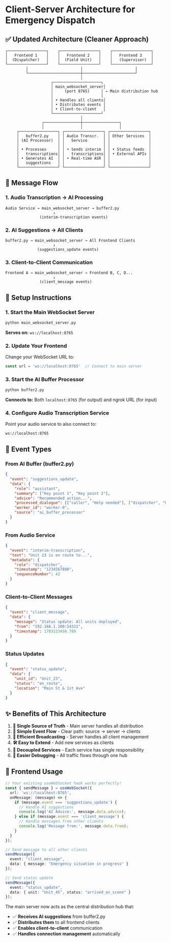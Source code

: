 # Client-Server Architecture for Emergency Dispatch

## ✅ Updated Architecture (Cleaner Approach)

```
┌─────────────────┐    ┌─────────────────┐    ┌─────────────────┐
│   Frontend 1    │    │   Frontend 2    │    │   Frontend 3    │
│  (Dispatcher)   │    │  (Field Unit)   │    │   (Supervisor)  │
└─────────────────┘    └─────────────────┘    └─────────────────┘
         │                       │                       │
         └───────────────────────┼───────────────────────┘
                                 │
                    ┌─────────────────────┐
                    │ main_websocket_server│
                    │     (port 8765)     │ ← Main distribution hub
                    │                     │
                    │ • Handles all clients│
                    │ • Distributes events │
                    │ • Client-to-client   │
                    └─────────────────────┘
                                 │
                ┌────────────────┼────────────────┐
                │                │                │
     ┌─────────────────┐ ┌─────────────────┐ ┌─────────────────┐
     │   buffer2.py    │ │ Audio Transcr.  │ │ Other Services  │
     │ (AI Processor)  │ │   Service       │ │                 │
     │                 │ │                 │ │                 │
     │ • Processes     │ │ • Sends interim │ │ • Status feeds  │
     │   transcriptions│ │   transcriptions│ │ • External APIs │
     │ • Generates AI  │ │ • Real-time ASR │ │                 │
     │   suggestions   │ │                 │ │                 │
     └─────────────────┘ └─────────────────┘ └─────────────────┘
```

## 🔄 Message Flow

### 1. **Audio Transcription → AI Processing**
```
Audio Service → main_websocket_server → buffer2.py
                     ↓
               (interim-transcription events)
```

### 2. **AI Suggestions → All Clients**
```
buffer2.py → main_websocket_server → All Frontend Clients
                     ↓
              (suggestions_update events)
```

### 3. **Client-to-Client Communication**
```
Frontend A → main_websocket_server → Frontend B, C, D...
                     ↓
               (client_message events)
```

## 🚀 Setup Instructions

### 1. Start the Main WebSocket Server
```bash
python main_websocket_server.py
```
**Serves on:** `ws://localhost:8765`

### 2. Update Your Frontend
Change your WebSocket URL to:
```typescript
const url = 'ws://localhost:8765'  // Connect to main server
```

### 3. Start the AI Buffer Processor
```bash
python buffer2.py
```
**Connects to:** Both `localhost:8765` (for output) and ngrok URL (for input)

### 4. Configure Audio Transcription Service
Point your audio service to also connect to:
```
ws://localhost:8765
```

## 📨 Event Types

### **From AI Buffer (buffer2.py)**
```json
{
  "event": "suggestions_update",
  "data": {
    "role": "assistant",
    "summary": ["Key point 1", "Key point 2"],
    "advice": "Recommended action...",
    "processed_dialogue": [["caller", "Help needed"], ["dispatcher", "Units dispatched"]],
    "worker_id": "worker-0",
    "source": "ai_buffer_processor"
  }
}
```

### **From Audio Service**
```json
{
  "event": "interim-transcription",
  "text": "Unit 23 is en route to...",
  "metadata": {
    "role": "dispatcher",
    "timestamp": "1234567890",
    "sequenceNumber": 42
  }
}
```

### **Client-to-Client Messages**
```json
{
  "event": "client_message", 
  "data": {
    "message": "Status update: All units deployed",
    "from": "192.168.1.100:54321",
    "timestamp": 1703123456.789
  }
}
```

### **Status Updates**
```json
{
  "event": "status_update",
  "data": {
    "unit_id": "Unit_23",
    "status": "en_route", 
    "location": "Main St & 1st Ave"
  }
}
```

## ✨ Benefits of This Architecture

1. **🎯 Single Source of Truth** - Main server handles all distribution
2. **🔄 Simple Event Flow** - Clear path: source → server → clients
3. **📡 Efficient Broadcasting** - Server handles all client management
4. **🛠️ Easy to Extend** - Add new services as clients
5. **🔌 Decoupled Services** - Each service has single responsibility
6. **🐛 Easier Debugging** - All traffic flows through one hub

## 🔧 Frontend Usage

```typescript
// Your existing useWebSocket hook works perfectly!
const { sendMessage } = useWebSocket({
  url: 'ws://localhost:8765',
  onMessage: (message) => {
    if (message.event === 'suggestions_update') {
      // Handle AI suggestions
      console.log('AI Advice:', message.data.advice);
    } else if (message.event === 'client_message') {
      // Handle messages from other clients
      console.log('Message from:', message.data.from);
    }
  }
});

// Send message to all other clients
sendMessage({
  event: "client_message",
  data: { message: "Emergency situation in progress" }
});

// Send status update
sendMessage({
  event: "status_update", 
  data: { unit: "Unit_45", status: "arrived_on_scene" }
});
```

The main server now acts as the central distribution hub that:
- ✅ **Receives AI suggestions** from buffer2.py
- ✅ **Distributes them** to all frontend clients  
- ✅ **Enables client-to-client** communication
- ✅ **Handles connection management** automatically
